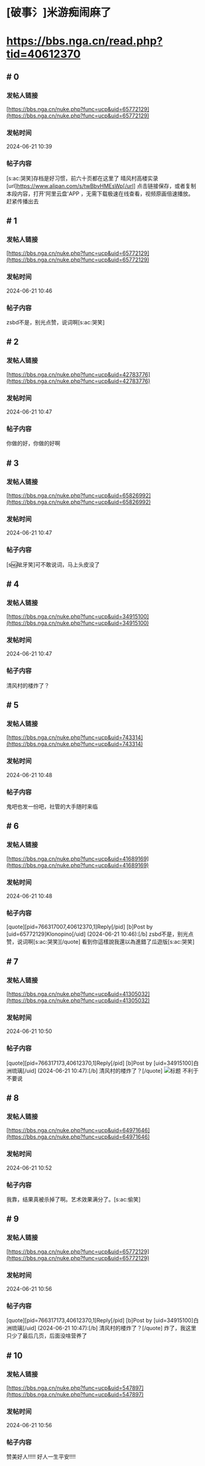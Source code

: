 # [破事氵]米游痴闹麻了
# https://bbs.nga.cn/read.php?tid=40612370

## \# 0
### 发帖人链接
[https://bbs.nga.cn/nuke.php?func=ucp&uid=65772129](https://bbs.nga.cn/nuke.php?func=ucp&uid=65772129)
### 发帖时间
2024-06-21 10:39
### 帖子内容
[s:ac:哭笑]存档是好习惯，前六十页都在这里了
晴风村高楼实录
[url]https://www.alipan.com/s/twBbvHMEsWp[/url]
点击链接保存，或者复制本段内容，打开'阿里云盘'APP ，无需下载极速在线查看，视频原画倍速播放。
赶紧传播出去
## \# 1
### 发帖人链接
[https://bbs.nga.cn/nuke.php?func=ucp&uid=65772129](https://bbs.nga.cn/nuke.php?func=ucp&uid=65772129)
### 发帖时间
2024-06-21 10:46
### 帖子内容
zsbd不是，别光点赞，说词啊[s:ac:哭笑]
## \# 2
### 发帖人链接
[https://bbs.nga.cn/nuke.php?func=ucp&uid=42783776](https://bbs.nga.cn/nuke.php?func=ucp&uid=42783776)
### 发帖时间
2024-06-21 10:47
### 帖子内容
你做的好，你做的好啊
## \# 3
### 发帖人链接
[https://bbs.nga.cn/nuke.php?func=ucp&uid=65826992](https://bbs.nga.cn/nuke.php?func=ucp&uid=65826992)
### 发帖时间
2024-06-21 10:47
### 帖子内容
[s:ng:呲牙笑]可不敢说词，马上头皮没了
## \# 4
### 发帖人链接
[https://bbs.nga.cn/nuke.php?func=ucp&uid=34915100](https://bbs.nga.cn/nuke.php?func=ucp&uid=34915100)
### 发帖时间
2024-06-21 10:47
### 帖子内容
清风村的楼炸了？
## \# 5
### 发帖人链接
[https://bbs.nga.cn/nuke.php?func=ucp&uid=743314](https://bbs.nga.cn/nuke.php?func=ucp&uid=743314)
### 发帖时间
2024-06-21 10:48
### 帖子内容
鬼吧也发一份吧，社管的大手随时来临
## \# 6
### 发帖人链接
[https://bbs.nga.cn/nuke.php?func=ucp&uid=41689169](https://bbs.nga.cn/nuke.php?func=ucp&uid=41689169)
### 发帖时间
2024-06-21 10:48
### 帖子内容
[quote][pid=766317007,40612370,1]Reply[/pid] [b]Post by [uid=65772129]Klonopino[/uid] (2024-06-21 10:46):[/b]
zsbd不是，别光点赞，说词啊[s:ac:哭笑][/quote]
看到你這樣說我還以為進錯了瓜遊版[s:ac:哭笑]
## \# 7
### 发帖人链接
[https://bbs.nga.cn/nuke.php?func=ucp&uid=41305032](https://bbs.nga.cn/nuke.php?func=ucp&uid=41305032)
### 发帖时间
2024-06-21 10:50
### 帖子内容
[quote][pid=766317173,40612370,1]Reply[/pid] [b]Post by [uid=34915100]白洲琉璃[/uid] (2024-06-21 10:47):[/b]
清风村的楼炸了？[/quote]
![标题](https://img.nga.178.com/attachments/mon_202406/21/bwQk8k-fc30K2kT1kShs-13a.jpg)
不利于不要说
## \# 8
### 发帖人链接
[https://bbs.nga.cn/nuke.php?func=ucp&uid=64971646](https://bbs.nga.cn/nuke.php?func=ucp&uid=64971646)
### 发帖时间
2024-06-21 10:52
### 帖子内容
我靠，结果真被杀掉了啊。艺术效果满分了。[s:ac:偷笑]
## \# 9
### 发帖人链接
[https://bbs.nga.cn/nuke.php?func=ucp&uid=65772129](https://bbs.nga.cn/nuke.php?func=ucp&uid=65772129)
### 发帖时间
2024-06-21 10:56
### 帖子内容
[quote][pid=766317173,40612370,1]Reply[/pid] [b]Post by [uid=34915100]白洲琉璃[/uid] (2024-06-21 10:47):[/b]
清风村的楼炸了？[/quote]
炸了，我这里只少了最后几页，后面没啥营养了
## \# 10
### 发帖人链接
[https://bbs.nga.cn/nuke.php?func=ucp&uid=547897](https://bbs.nga.cn/nuke.php?func=ucp&uid=547897)
### 发帖时间
2024-06-21 10:56
### 帖子内容
赞美好人!!!!!
好人一生平安!!!!
